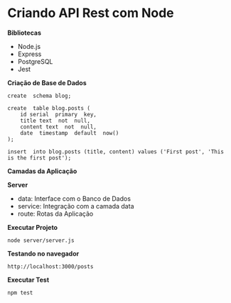
# Criando API Rest com Node

**Bibliotecas**
- Node.js
- Express
- PostgreSQL
- Jest

**Criação de Base de Dados**

    create  schema blog;
    
    create  table blog.posts (
        id serial  primary  key,
        title text  not  null,
        content text  not  null,
        date  timestamp  default  now()
    );
    
    insert  into blog.posts (title, content) values ('First post', 'This is the first post');


**Camadas da Aplicação**

**Server**
- data:  Interface com o Banco de Dados
- service: Integração com a camada data
- route: Rotas da Aplicação

**Executar Projeto** 

    node server/server.js

**Testando no navegador** 

    http://localhost:3000/posts

**Executar Test**

    npm test